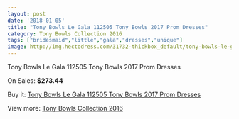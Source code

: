 ```yaml
---
layout: post
date: '2018-01-05'
title: "Tony Bowls Le Gala 112505 Tony Bowls 2017 Prom Dresses"
category: Tony Bowls Collection 2016
tags: ["bridesmaid","little","gala","dresses","unique"]
image: http://img.hectodress.com/31732-thickbox_default/tony-bowls-le-gala-112505-tony-bowls-2012-prom-dresses.jpg
---
```

Tony Bowls Le Gala 112505 Tony Bowls 2017 Prom Dresses

On Sales: **$273.44**
<a href="https://www.hectodress.com/tony-bowls-collection-2013/14484-tony-bowls-le-gala-112505-tony-bowls-2012-prom-dresses.html"><amp-img layout="responsive" width="600" height="600" src="//img.hectodress.com/31732-thickbox_default/tony-bowls-le-gala-112505-tony-bowls-2012-prom-dresses.jpg" alt="Tony Bowls Le Gala 112505 Tony Bowls 2017 Prom Dresses 0" /></a>
<a href="https://www.hectodress.com/tony-bowls-collection-2013/14484-tony-bowls-le-gala-112505-tony-bowls-2012-prom-dresses.html"><amp-img layout="responsive" width="600" height="600" src="//img.hectodress.com/31736-thickbox_default/tony-bowls-le-gala-112505-tony-bowls-2012-prom-dresses.jpg" alt="Tony Bowls Le Gala 112505 Tony Bowls 2017 Prom Dresses 1" /></a>
<a href="https://www.hectodress.com/tony-bowls-collection-2013/14484-tony-bowls-le-gala-112505-tony-bowls-2012-prom-dresses.html"><amp-img layout="responsive" width="600" height="600" src="//img.hectodress.com/31735-thickbox_default/tony-bowls-le-gala-112505-tony-bowls-2012-prom-dresses.jpg" alt="Tony Bowls Le Gala 112505 Tony Bowls 2017 Prom Dresses 2" /></a>
<a href="https://www.hectodress.com/tony-bowls-collection-2013/14484-tony-bowls-le-gala-112505-tony-bowls-2012-prom-dresses.html"><amp-img layout="responsive" width="600" height="600" src="//img.hectodress.com/31734-thickbox_default/tony-bowls-le-gala-112505-tony-bowls-2012-prom-dresses.jpg" alt="Tony Bowls Le Gala 112505 Tony Bowls 2017 Prom Dresses 3" /></a>
<a href="https://www.hectodress.com/tony-bowls-collection-2013/14484-tony-bowls-le-gala-112505-tony-bowls-2012-prom-dresses.html"><amp-img layout="responsive" width="600" height="600" src="//img.hectodress.com/31733-thickbox_default/tony-bowls-le-gala-112505-tony-bowls-2012-prom-dresses.jpg" alt="Tony Bowls Le Gala 112505 Tony Bowls 2017 Prom Dresses 4" /></a>

Buy it: [Tony Bowls Le Gala 112505 Tony Bowls 2017 Prom Dresses](https://www.hectodress.com/tony-bowls-collection-2013/14484-tony-bowls-le-gala-112505-tony-bowls-2012-prom-dresses.html "Tony Bowls Le Gala 112505 Tony Bowls 2017 Prom Dresses")

View more: [Tony Bowls Collection 2016](https://www.hectodress.com/259-tony-bowls-collection-2013 "Tony Bowls Collection 2016")